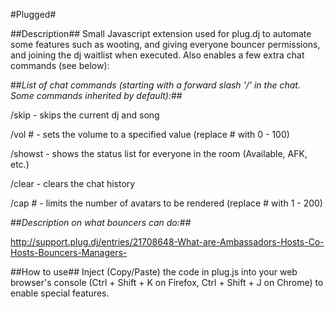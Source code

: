 #Plugged#

##Description##
Small Javascript extension used for plug.dj to automate some features such as wooting, and giving everyone bouncer permissions, and joining the dj waitlist when executed. Also enables a few extra chat commands (see below):


##*List of chat commands (starting with a forward slash '/' in the chat. Some commands inherited by default):*##

/skip - skips the current dj and song

/vol # - sets the volume to a specified value (replace # with 0 - 100)

/showst - shows the status list for everyone in the room (Available, AFK, etc.)

/clear - clears the chat history

/cap # - limits the number of avatars to be rendered (replace # with 1 - 200) 


##*Description on what bouncers can do:*##

http://support.plug.dj/entries/21708648-What-are-Ambassadors-Hosts-Co-Hosts-Bouncers-Managers-

##How to use##
Inject (Copy/Paste) the code in plug.js into your web browser's console (Ctrl + Shift + K on Firefox, Ctrl + Shift + J on Chrome) to enable special features.  
